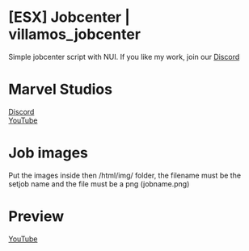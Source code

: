 # [ESX] Jobcenter | villamos_jobcenter
Simple jobcenter script with NUI. If you like my work, join our [Discord](https://discord.gg/esnawXn5q5)
# Marvel Studios
[Discord](https://discord.gg/esnawXn5q5) <br/>
[YouTube](https://www.youtube.com/channel/UCEluDSZ6Y4fBB8OkKzcVx8A)
# Job images
Put the images inside then /html/img/ folder, the filename must be the setjob name and the file must be a png (jobname.png)
# Preview
[YouTube](https://youtu.be/EqnHWhd8BwA)
